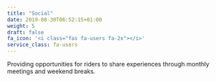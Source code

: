 ```yaml
---
title: "Social"
date: 2019-08-30T06:52:15+01:00
weight: 5
draft: false
fa_icon: '<i class="fas fa-users fa-2x"></i>'
service_class: fa-users 
---
```


Providing opportunities for riders to share experiences through monthly meetings and weekend breaks.
